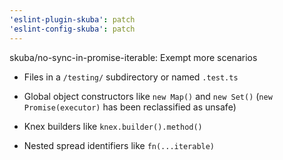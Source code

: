 ```yaml
---
'eslint-plugin-skuba': patch
'eslint-config-skuba': patch
---
```


skuba/no-sync-in-promise-iterable: Exempt more scenarios

- Files in a `/testing/` subdirectory or named `.test.ts`

- Global object constructors like `new Map()` and `new Set()` (`new Promise(executor)` has been reclassified as unsafe)

- Knex builders like `knex.builder().method()`

- Nested spread identifiers like `fn(...iterable)`
